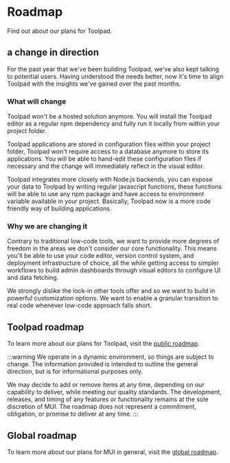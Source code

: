 # Roadmap

<p class="description">Find out about our plans for Toolpad.</p>

## a change in direction

For the past year that we've been building Toolpad, we've also kept talking to potential users. Having understood the needs better, now it's time to align Toolpad with the insights we've gained over the past months.

### What will change

Toolpad won't be a hosted solution anymore. You will install the Toolpad editor as a regular npm dependency and fully run it locally from within your project folder.

Toolpad applications are stored in configuration files within your project folder, Toolpad won't require access to a database anymore to store its applications. You will be able to hand-edit these configuration files if necessary and the change will immediately reflect in the visual editor.

Toolpad integrates more closely with Node.js backends, you can expose your data to Toolpad by writing regular javascript functions, these functions will be able to use any npm package and have access to environment variable available in your project. Basically, Toolpad now is a more code friendly way of building applications. 

### Why we are changing it

Contrary to traditional low-code tools, we want to provide more degrees of freedom in the areas we don't consider our core functionality. This means you'll be able to use your code editor, version control system, and deployment infrastructure of choice, all the while getting access to simpler workflows to build admin dashboards through visual editors to configure UI and data fetching.

We strongly dislike the lock-in other tools offer and so we want to build in powerful customization options. We want to enable a granular transition to real code whenever low-code approach falls short.

## Toolpad roadmap

To learn more about our plans for Toolpad, visit the [public roadmap](https://github.com/orgs/mui/projects/9).

:::warning
We operate in a dynamic environment, so things are subject to change.
The information provided is intended to outline the general direction, but is for informational purposes only.

We may decide to add or remove items at any time, depending on our capability to deliver, while meeting our quality standards.
The development, releases, and timing of any features or functionality remains at the sole discretion of MUI.
The roadmap does not represent a commitment, obligation, or promise to deliver at any time.
:::

## Global roadmap

To learn more about our plans for MUI in general, visit the [global roadmap](/material-ui/discover-more/roadmap/).
